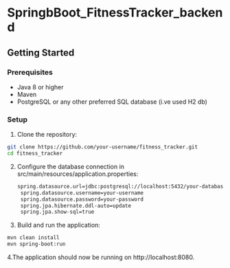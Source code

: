 ﻿# **SpringbBoot_FitnessTracker_backend**

## Getting Started

### Prerequisites

- Java 8 or higher
- Maven
- PostgreSQL or any other preferred SQL database (i.ve used H2 db)

### Setup

1. Clone the repository:

  ```bash
  git clone https://github.com/your-username/fitness_tracker.git
  cd fitness_tracker
```

2. Configure the database connection in src/main/resources/application.properties:
   ```bash
   spring.datasource.url=jdbc:postgresql://localhost:5432/your-database
    spring.datasource.username=your-username
    spring.datasource.password=your-password
    spring.jpa.hibernate.ddl-auto=update
    spring.jpa.show-sql=true
   ```
3. Build and run the application:
 ```bash
mvn clean install
mvn spring-boot:run
```
4.The application should now be running on http://localhost:8080.
      
